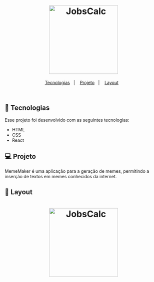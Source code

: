 <h1 align="center">
  <img alt="JobsCalc" title="JobsCalc" src="https://imgur.com/vXrrSQG.png" width="220px" />
</h1>

<p align="center">
  <a href="#-tecnologias">Tecnologias</a>&nbsp;&nbsp;&nbsp;|&nbsp;&nbsp;&nbsp;
  <a href="#-projeto">Projeto</a>&nbsp;&nbsp;&nbsp;|&nbsp;&nbsp;&nbsp;
  <a href="#-layout">Layout</a>&nbsp;&nbsp;&nbsp;
</p>

<br>


## 🚀 Tecnologias

Esse projeto foi desenvolvido com as seguintes tecnologias:

- HTML
- CSS
- React


## 💻 Projeto

MemeMaker é uma aplicação para a geração de memes, permitindo a inserção de textos em memes conhecidos da internet.


## 🔖 Layout
<h1 align="center">
  <img alt="JobsCalc" title="JobsCalc" src="https://imgur.com/vXrrSQG.png" width="220px" />
</h1>


  



